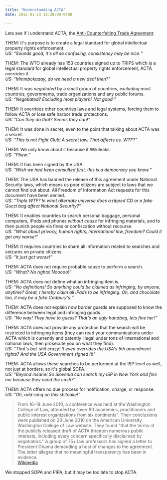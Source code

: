```yaml
---
title: "Understanding ACTA"
date: 2012-01-23 18:20:00-0400

---
```


Lets see if I understand ACTA, the [Anti-Counterfeiting Trade Agreement](http://en.wikipedia.org/wiki/Anti-Counterfeiting_Trade_Agreement):

THEM: It's purpose is to create a legal standard for global intellectual property rights enforcement. <br/>*US: <q>Sounds good, it's all so confusing, consistency may be nice.</q>*

THEM: The WTO already has 153 countries signed up to TRIPS which is a legal standard for global intellectual property rights enforcement, ACTA overrides it. <br/>*US: <q>Mmmbokaaay, do we need a new deal then?</q>*

THEM: It was *negotiated* by a small group of countries, *excluding* most countries, governments, trade organizations and any public forums. <br/>*US: <q>Negotiated? Excluding most players? Not good.</q>*

THEM: It overrides other countries laws and legal systems, forcing them to follow ACTA or lose safe harbor trade protections. <br/>*US: <q>Can they do that? Seems they can!</q>*

THEM: It was done in secret, even to the point that talking about ACTA was a secret. <br/>*US: <q>This is not Fight Club! A secret law. That affects us. WTF?</q>*

THEM: We only know about it because if Wikileaks. <br/>*US: <q>Phew.</q>*

THEM: It has been signed by the USA. <br/>*US: <q>Wish we had been consulted first, this is a democracy you know.*

THEM: The USA has banned the release of this agreement under National Security laws, which means us poor citizens are subject to laws that we cannot find out about. All Freedom of Information Act requests for this document have been denied. <br/>*US: <q>Triple WTF? In what alternate universe does a ripped CD or a fake Gucci bag affect National Security?</q>*

THEM: It enables countries to search personal baggage, personal computers, iPods and phones *without cause* for infringing materials, and to then punish people via fines or confiscation without recourse. <br/>*US: <q>What about privacy, human rights, international law, freedom? Could it get any worse!</q>*

THEM: It requires countries to share all information related to searches and seizures on private citizens. <br/>*US: <q>It just got worse!</q>*

THEM: ACTA does not require probable cause to perform a search. <br/>*US: <q>What? No rights! Nooooo!</q>*

THEM: ACTA does not define what an infringing item is. <br/>*US: <q>No definitions! So anything could be claimed as infringing, by anyone, anytime? Great, I hereby claim all iPads to be infringing. Oh, and chocolate too, it may be a fake Cadbury's.</q>*

THEM: ACTA does not explain *how* border guards are supposed to know the difference between legal and infringing goods. <br/>*US: <q>No way! They have to guess? That's an ugly handbag, lets fine her!</q>*

THEM: ACTA does not provide any protection that the search will be restricted to infringing items (they can read your communications under ACTA which is currently and patently illegal under tons of international and national laws, then prosecute you on what they find). <br/>*US: <q>That's bat-shit crazy! It even overrides the USA's 5th amendment rights? And the USA Government signed it!</q>*

THEM: ACTA allows these searches to be performed at the ISP level as well, not just at borders, so it's global SOPA. <br/>*US: <q>Beyond insane! So Slovenia can search my ISP in New York and fine me because they need the cash?</q>*

THEM: ACTA offers no due process for notification, charge, or response. <br/>*US: <q>Oh, add icing on this shitcake!</q>*

> From 16–18 June 2010, a conference was held at the Washington College of Law, attended by "over 90 academics, practitioners and public interest organizations from six continents". Their conclusions were published on 23 June 2010 on the American University Washington College of Law website. They found "that the terms of the publicly released draft of ACTA threaten numerous public interests, including every concern specifically disclaimed by negotiators." A group of 75+ law professors has signed a letter to President Obama demanding a host of changes to the agreement. The letter alleges that no meaningful transparency has been in evidence.  
> [Wikipedia](http://en.wikipedia.org/wiki/Anti-Counterfeiting_Trade_Agreement)

We stopped SOPA and PIPA, but it may be too late to stop ACTA.
